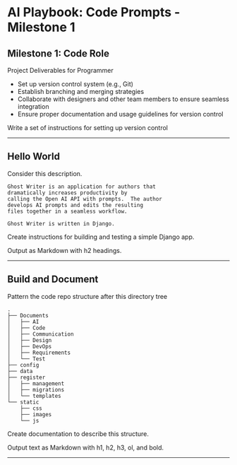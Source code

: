 # AI Playbook: Code Prompts - Milestone 1

## Milestone 1: Code Role

Project Deliverables for Programmer

- Set up version control system (e.g., Git)
- Establish branching and merging strategies
- Collaborate with designers and other team members to ensure seamless integration
- Ensure proper documentation and usage guidelines for version control

Write a set of instructions for setting up version control

---

## Hello World

Consider this description.

    Ghost Writer is an application for authors that 
    dramatically increases productivity by
    calling the Open AI API with prompts.  The author 
    develops AI prompts and edits the resulting
    files together in a seamless workflow.

    Ghost Writer is written in Django.

Create instructions for building and testing a simple Django app.

Output as Markdown with h2 headings.

---

## Build and Document

Pattern the code repo structure after this directory tree

    .
    ├── Documents
    │   ├── AI
    │   ├── Code
    │   ├── Communication
    │   ├── Design
    │   ├── DevOps
    │   ├── Requirements
    │   └── Test
    ├── config
    ├── data
    ├── register
    │   ├── management
    │   ├── migrations
    │   └── templates
    └── static
        ├── css
        ├── images
        └── js

Create documentation to describe this structure.

Output text as Markdown with h1, h2, h3, ol, and bold.

---

